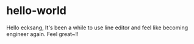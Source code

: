 # hello-world

Hello ecksang,
It's been a while to use line editor and feel like becoming engineer again. Feel great~!!
